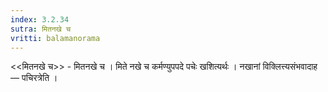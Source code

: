 ```yaml
---
index: 3.2.34
sutra: मितनखे च
vritti: balamanorama
---
```


<<मितनखे च>> - मितनखे च । मिते नखे च कर्मण्युपपदे पचेः खशित्यर्थः । नखानां विक्लित्त्यसंभवादाह —  पचिरत्रेति । 